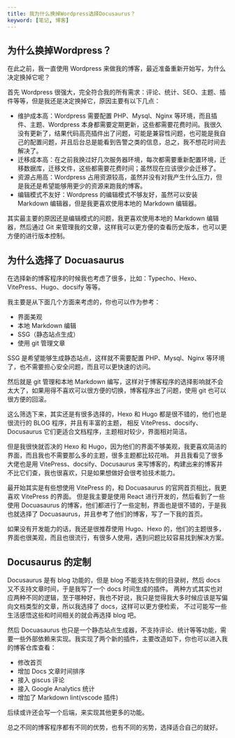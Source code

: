 ```yaml
---
title: 我为什么换掉Wordpress选择Docusaurus？
keyword: [笔记, 博客]
---
```


## 为什么换掉Wordpress？

在此之前，我一直使用 Wordpress 来做我的博客，最近准备重新开始写，为什么决定换掉它呢？

首先 Wordpress 很强大，完全符合我的所有需求：评论、统计、SEO、主题、插件等等，但是我还是决定换掉它，原因主要有以下几点：

- 维护成本高：Wordpress 需要配置 PHP、Mysql、Nginx 等环境，而且插件、主题、Wordpress 本身都需要定期更新，这些都需要花费时间。我很久没有更新了，结果代码高亮插件出了问题，可能是兼容性问题，也可能是我自己的配置问题，并且后台总是能看到告警之类的信息，总之，我不想花时间去解决了。
- 迁移成本高：在之前我换过好几次服务器环境，每次都需要重新配置环境，迁移数据库，迁移文件，这些都需要花费时间；虽然现在应该很少会迁移了。
- 资源占用高：Wordpress 占用资源较高，虽然并没有对我产生什么压力，但是我还是希望能够用更少的资源来跑我的博客。
- 编辑模式不友好：Wordpress 的编辑模式不够友好，虽然可以安装 Markdown 编辑器，但是我更喜欢使用本地的 Markdown 编辑器。

其实最主要的原因还是编辑模式的问题，我更喜欢使用本地的 Markdown 编辑器，然后通过 Git 来管理我的文章，这样我可以更方便的查看历史版本，也可以更方便的进行版本控制。

## 为什么选择了 Docuasaurus

在选择新的博客程序的时候我也考虑了很多，比如：Typecho、Hexo、VitePress、Hugo、docsify 等等。

我主要是从下面几个方面来考虑的，你也可以作为参考：

- 界面美观
- 本地 Markdown 编辑
- SSG（静态站点生成）
- 使用 git 管理文章

SSG 是希望能够生成静态站点，这样就不需要配置 PHP、Mysql、Nginx 等环境了，也不需要担心安全问题，而且可以更快速的访问。

然后就是 git 管理和本地 Markdown 编写，这样对于博客程序的选择影响就不会太大了，如果用得不喜欢可以很方便的切换，博客程序出了问题，使用 git 也可以很方便的回滚。

这么筛选下来，其实还是有很多选择的，Hexo 和 Hugo 都是很不错的，他们也是很流行的 BLOG 程序，并且有丰富的主题，
相反 VitePress、docsify、Docusaurus 它们更适合文档程序，主题相对较少，界面相对简洁。

但是我很快就否决的 Hexo 和 Hugo，因为他们的界面不够美观，我更喜欢简洁的界面，而且我也不需要那么多的主题，很多主题都比较花哨。
并且我看见了很多大佬也是用 VitePress、docsify、Docusaurus 来写博客的，构建出来的博客并不比它们查，我也很喜欢，只是如果想做好会很考验技术能力。

最开始其实是有些想使用 VitePress 的，和 Docuasaurus 的官网首页相比，我更喜欢 VitePress 的界面。
但是我主要是使用 React 进行开发的，然后看到了一些使用 Docuasaurus 的博客，他们都进行了一些定制，界面也是很不错的，于是我也就选择了 Docuasaurus，并且参考了他们的博客，写了一下我的首页。

如果没有开发能力的话，我还是很推荐使用 Hugo、Hexo 的，他们的主题很多，界面也很美观，而且也很流行，有很多人使用，遇到问题比较容易找到解决方案。

## Docusaurus 的定制

Docusaurus 是有 blog 功能的，但是 blog 不能支持左侧的目录树，然后 docs 又不支持文章时间，于是我写了一个 docs 时间生成的插件。
两种方式其实也对应两种不同的逻辑，至于哪种好，我也不好说，我只是觉得我大多时候应该是写偏向文档类型的文章，所以我选择了 docs，这样可以更方便检索，
不过可能写一些生活感悟这些和时间相关的就会再选择 blog 吧。

然后 Docuasaurus 也只是一个静态站点生成器，不支持评论、统计等等功能，需要一些外部依赖来实现。我实现了两个新的插件，主要改造如下，你也可以进入我的博客仓库查看：

- 修改首页
- 增加 Docs 文章时间排序
- 接入 giscus 评论
- 接入 Google Analytics 统计
- 增加了 Markdown lint(vscode 插件)

后续或许还会写一个后端，来实现其他更多的功能。

总之不同的博客程序都有不同的优势，也有不同的劣势，选择适合自己的就好。
